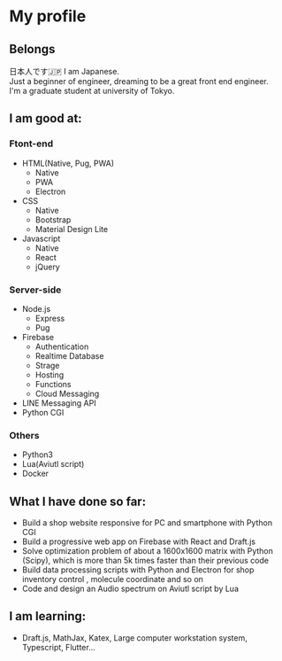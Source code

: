 # My profile
## Belongs
日本人です🇯🇵 I am Japanese.  
Just a beginner of engineer, dreaming to be a great front end engineer.  
I'm a graduate student at university of Tokyo.
## I am good at:
### Ftont-end
- HTML(Native, Pug, PWA)
  - Native
  - PWA
  - Electron
- CSS
  - Native
  - Bootstrap
  - Material Design Lite
- Javascript
  - Native
  - React
  - jQuery
### Server-side
- Node.js
  - Express
  - Pug
- Firebase
  - Authentication
  - Realtime Database
  - Strage
  - Hosting
  - Functions
  - Cloud Messaging
- LINE Messaging API
- Python CGI
### Others
- Python3
- Lua(Aviutl script)
- Docker
## What I have done so far:
- Build a shop website responsive for PC and smartphone with Python CGI
- Build a progressive web app on Firebase with React and Draft.js
- Solve optimization problem of about a 1600x1600 matrix with Python (Scipy), which is more than 5k times faster than their previous code
- Build data processing scripts with Python and Electron for shop inventory control , molecule coordinate and so on
- Code and design an Audio spectrum on Aviutl script by Lua
## I am learning:
- Draft.js, MathJax, Katex, Large computer workstation system, Typescript, Flutter...
